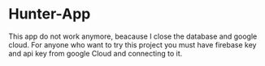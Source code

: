 # Hunter-App
This app do not work anymore, beacause I close the database and google cloud.
For anyone who want to try this project you must have firebase key and api key from google Cloud and connecting to it. 
